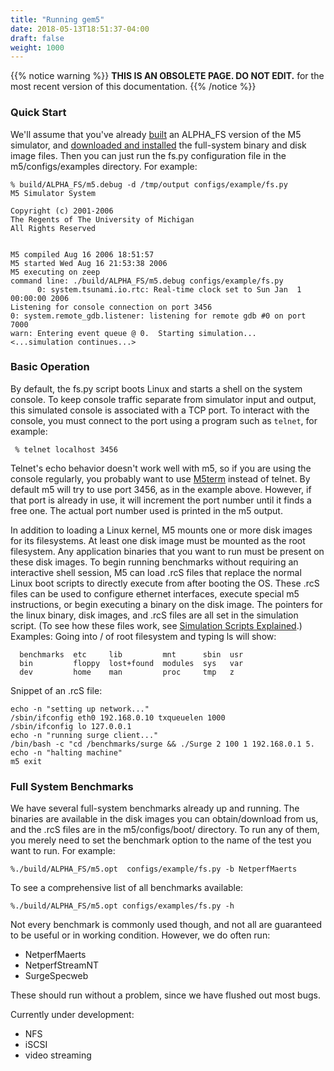 ```yaml
---
title: "Running gem5"
date: 2018-05-13T18:51:37-04:00
draft: false
weight: 1000
---
```

{{% notice warning %}}
**THIS IS AN OBSOLETE PAGE. DO NOT EDIT.**
for the most recent version of this
documentation.
{{% /notice %}}

### Quick Start

We'll assume that you've already [built](Compiling_M5 "wikilink") an
ALPHA_FS version of the M5 simulator, and [downloaded and
installed](Compiling_M5#Installing_full_system_files "wikilink") the
full-system binary and disk image files. Then you can just run the fs.py
configuration file in the m5/configs/examples directory. For example:

    % build/ALPHA_FS/m5.debug -d /tmp/output configs/example/fs.py
    M5 Simulator System

    Copyright (c) 2001-2006
    The Regents of The University of Michigan
    All Rights Reserved


    M5 compiled Aug 16 2006 18:51:57
    M5 started Wed Aug 16 21:53:38 2006
    M5 executing on zeep
    command line: ./build/ALPHA_FS/m5.debug configs/example/fs.py
          0: system.tsunami.io.rtc: Real-time clock set to Sun Jan  1 00:00:00 2006
    Listening for console connection on port 3456
    0: system.remote_gdb.listener: listening for remote gdb #0 on port 7000
    warn: Entering event queue @ 0.  Starting simulation...
    <...simulation continues...>

### Basic Operation

By default, the fs.py script boots Linux and starts a shell on the
system console. To keep console traffic separate from simulator input
and output, this simulated console is associated with a TCP port. To
interact with the console, you must connect to the port using a program
such as `telnet`, for example:

` % telnet localhost 3456`

Telnet's echo behavior doesn't work well with m5, so if you are using
the console regularly, you probably want to use
[M5term](M5term "wikilink") instead of telnet. By default m5 will try to
use port 3456, as in the example above. However, if that port is already
in use, it will increment the port number until it finds a free one. The
actual port number used is printed in the m5 output.

In addition to loading a Linux kernel, M5 mounts one or more disk images
for its filesystems. At least one disk image must be mounted as the root
filesystem. Any application binaries that you want to run must be
present on these disk images. To begin running benchmarks without
requiring an interactive shell session, M5 can load .rcS files that
replace the normal Linux boot scripts to directly execute from after
booting the OS. These .rcS files can be used to configure ethernet
interfaces, execute special m5 instructions, or begin executing a binary
on the disk image. The pointers for the linux binary, disk images, and
.rcS files are all set in the simulation script. (To see how these files
work, see [Simulation Scripts
Explained](Simulation_Scripts_Explained "wikilink").) Examples: Going
into / of root filesystem and typing ls will show:

```
  benchmarks  etc     lib         mnt      sbin  usr
  bin         floppy  lost+found  modules  sys   var
  dev         home    man         proc     tmp   z
```

Snippet of an .rcS file:

    echo -n "setting up network..."
    /sbin/ifconfig eth0 192.168.0.10 txqueuelen 1000
    /sbin/ifconfig lo 127.0.0.1
    echo -n "running surge client..."
    /bin/bash -c "cd /benchmarks/surge && ./Surge 2 100 1 192.168.0.1 5.
    echo -n "halting machine"
    m5 exit

### Full System Benchmarks

We have several full-system benchmarks already up and running. The
binaries are available in the disk images you can obtain/download from
us, and the .rcS files are in the m5/configs/boot/ directory. To run any
of them, you merely need to set the benchmark option to the name of the
test you want to run. For example:

    %./build/ALPHA_FS/m5.opt  configs/example/fs.py -b NetperfMaerts

To see a comprehensive list of all benchmarks available:

    %./build/ALPHA_FS/m5.opt configs/examples/fs.py -h

Not every benchmark is commonly used though, and not all are guaranteed
to be useful or in working condition. However, we do often run:

  - NetperfMaerts
  - NetperfStreamNT
  - SurgeSpecweb

These should run without a problem, since we have flushed out most bugs.

Currently under development:

  - NFS
  - iSCSI
  - video streaming

